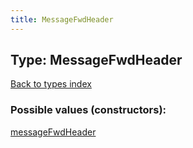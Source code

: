 ```yaml
---
title: MessageFwdHeader
---
```

## Type: MessageFwdHeader  
[Back to types index](index.md)



### Possible values (constructors):

[messageFwdHeader](../constructors/messageFwdHeader.md)  

